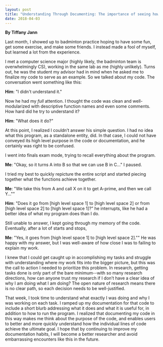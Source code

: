 ```yaml
---
layout: post
title: "Understanding Through Documenting: The importance of seeing how your code fits into the bigger picture and how documentation can help facilitate that."
date: 2018-04-03
---
```


**By Tiffany Jann**

Last month, I showed up to badminton practice hoping to have some fun, get some exercise, and make some friends. I instead made a fool of myself, but learned a lot from the experience. 

I met a computer science major (highly likely, the badminton team is overwhelmingly CS), working in the same lab as me (highly unlikely). Turns out, he was the student my advisor had in mind when he asked me to finalize my code to serve as an example. So we talked about my code. The conversation went something like this:

**Him**: "I didn't understand it."

Now he had my *full* attention. I thought the code was clean and well-modularized with descriptive function names and even some comments. How hard did he try to understand it?

**Him**: "What does it do?"

At this point, I realized I couldn’t answer his simple question. I had no idea what this program, as a standalone entity, did. In that case, I could not have conveyed its high level purpose in the code or documentation, and he certainly was right to be confused.

I went into finals exam mode, trying to recall everything about the program.

**Me**: "Okay, so it turns A into B so that we can use B in C..." I paused.

I tried my best to quickly repicture the entire script and started piecing together what the functions achieve together.

**Me**: "We take this from A and call X on it to get A-prime, and then we call Y…""

**Him**: "Does it go from [high level space 1] to [high level space 2] or from [high level space 2] to [high level space 1]?” he interrupts, like he had a better idea of what my program does than I do.

Still unable to answer, I kept going through my memory of the code. Eventually, after a lot of starts and stops,

**Me**: "Yes, it goes from [high level space 1] to [high level space 2]."" He was happy with my answer, but I was well-aware of how close I was to failing to explain my work.

I knew that I could get caught up in accomplishing my tasks and struggle with understanding where my work fits into the bigger picture, but this was the call to action I needed to prioritize this problem. In research, getting tasks done is only part of the bare minimum--with so many research directions, how can anyone trust my research if I don’t have a clear idea of why I am doing what I am doing? The open nature of research means there is no clear path, so each decision needs to be well-justified.

That week, I took time to understand what exactly I was doing and why I was working on each task. I ramped up my documentation for that code to include a short blurb addressing what it does and what it is useful for, in addition to how to run the program. I realized that documenting my code in this way makes me think about the purpose of the code, and enables users to better and more quickly understand how the individual lines of code achieve the ultimate goal. I hope that by continuing to improve my documentation habits, I will become a better researcher and avoid embarrassing encounters like this in the future.

